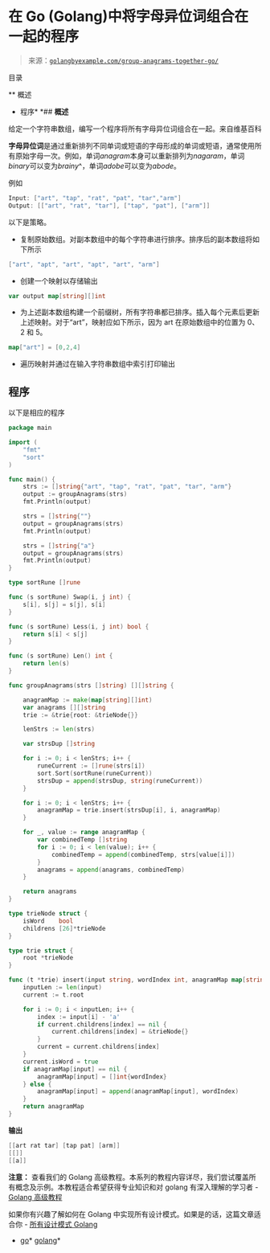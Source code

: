 <!--yml

类别：未分类

日期：2024-10-13 06:44:26

-->

# 在 Go (Golang)中将字母异位词组合在一起的程序

> 来源：[`golangbyexample.com/group-anagrams-together-go/`](https://golangbyexample.com/group-anagrams-together-go/)

目录

**   概述

+   程序*  *## **概述**

给定一个字符串数组，编写一个程序将所有字母异位词组合在一起。来自维基百科

**字母异位词**是通过重新排列不同单词或短语的字母形成的单词或短语，通常使用所有原始字母一次。例如，单词*anagram*本身可以重新排列为*nagaram*，单词*binary*可以变为*brainy*^，单词*adobe*可以变为*abode*。

例如

```go
Input: ["art", "tap", "rat", "pat", "tar","arm"]
Output: [["art", "rat", "tar"], ["tap", "pat"], ["arm"]]
```

以下是策略。

+   复制原始数组。对副本数组中的每个字符串进行排序。排序后的副本数组将如下所示

```go
["art", "apt", "art", "apt", "art", "arm"]
```

+   创建一个映射以存储输出

```go
var output map[string][]int
```

+   为上述副本数组构建一个前缀树，所有字符串都已排序。插入每个元素后更新上述映射。对于“art”，映射应如下所示，因为 art 在原始数组中的位置为 0、2 和 5。

```go
map["art"] = [0,2,4]
```

+   遍历映射并通过在输入字符串数组中索引打印输出

## **程序**

以下是相应的程序

```go
package main

import (
	"fmt"
	"sort"
)

func main() {
	strs := []string{"art", "tap", "rat", "pat", "tar", "arm"}
	output := groupAnagrams(strs)
	fmt.Println(output)

	strs = []string{""}
	output = groupAnagrams(strs)
	fmt.Println(output)

	strs = []string{"a"}
	output = groupAnagrams(strs)
	fmt.Println(output)
}

type sortRune []rune

func (s sortRune) Swap(i, j int) {
	s[i], s[j] = s[j], s[i]
}

func (s sortRune) Less(i, j int) bool {
	return s[i] < s[j]
}

func (s sortRune) Len() int {
	return len(s)
}

func groupAnagrams(strs []string) [][]string {

	anagramMap := make(map[string][]int)
	var anagrams [][]string
	trie := &trie{root: &trieNode{}}

	lenStrs := len(strs)

	var strsDup []string

	for i := 0; i < lenStrs; i++ {
		runeCurrent := []rune(strs[i])
		sort.Sort(sortRune(runeCurrent))
		strsDup = append(strsDup, string(runeCurrent))
	}

	for i := 0; i < lenStrs; i++ {
		anagramMap = trie.insert(strsDup[i], i, anagramMap)
	}

	for _, value := range anagramMap {
		var combinedTemp []string
		for i := 0; i < len(value); i++ {
			combinedTemp = append(combinedTemp, strs[value[i]])
		}
		anagrams = append(anagrams, combinedTemp)
	}

	return anagrams
}

type trieNode struct {
	isWord    bool
	childrens [26]*trieNode
}

type trie struct {
	root *trieNode
}

func (t *trie) insert(input string, wordIndex int, anagramMap map[string][]int) map[string][]int {
	inputLen := len(input)
	current := t.root

	for i := 0; i < inputLen; i++ {
		index := input[i] - 'a'
		if current.childrens[index] == nil {
			current.childrens[index] = &trieNode{}
		}
		current = current.childrens[index]
	}
	current.isWord = true
	if anagramMap[input] == nil {
		anagramMap[input] = []int{wordIndex}
	} else {
		anagramMap[input] = append(anagramMap[input], wordIndex)
	}
	return anagramMap
}
```

**输出**

```go
[[art rat tar] [tap pat] [arm]]
[[]]
[[a]]
```

**注意：** 查看我们的 Golang 高级教程。本系列的教程内容详尽，我们尝试覆盖所有概念及示例。本教程适合希望获得专业知识和对 golang 有深入理解的学习者 - [Golang 高级教程](https://golangbyexample.com/golang-comprehensive-tutorial/)

如果你有兴趣了解如何在 Golang 中实现所有设计模式。如果是的话，这篇文章适合你 - [所有设计模式 Golang](https://golangbyexample.com/all-design-patterns-golang/)

+   [go](https://golangbyexample.com/tag/go/)*   [golang](https://golangbyexample.com/tag/golang/)*
